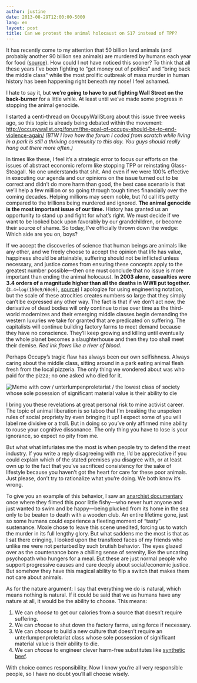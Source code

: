 ```yaml
---
author: justine
date: 2013-08-29T12:00:00-5000
lang: en
layout: post
title: Can we protest the animal holocaust on S17 instead of TPP?
---
```


It has recently come to my attention that 50 billion land animals (and probably
another 90 billion sea animals) are murdered by humans each year for food
([source][kill-count]). How could I not have noticed this sooner? To think that
all these years I’ve been fighting to “get money out of politics” and “bring
back the middle class” while the most prolific outbreak of mass murder in human
history has been happening right beneath my nose! I feel ashamed.

I hate to say it, but **we’re going to have to put fighting Wall Street on the
back-burner** for a little while. At least until we’ve made some progress in
stopping the animal genocide.

I started a centi-thread on OccupyWallSt.org about this issue three weeks ago,
so this topic is already being debated within the movement:
<http://occupywallst.org/forum/the-goal-of-occupy-should-be-to-end-violence-again/>
*(BTW I love how the forum I coded from scratch while living in a park is still
a thriving community to this day. You guys should really hang out there more
often.)*

In times like these, I feel it’s a strategic error to focus our efforts on the
issues of abstract economic reform like stopping TPP or reinstating
Glass-Steagall. No one understands that shit. And even if we were 100%
effective in executing our agenda and our opinions on the issue turned out to
be correct and didn’t do more harm than good, the best case scenario is that
we’ll help a few million or so going through tough times financially over the
coming decades. Helping millions may seem noble, but I’d call it’s petty
compared to the trillions being murdered and ignored. **The animal genocide is
the most important issue of our time.** History has granted us an opportunity
to stand up and fight for what’s right. We must decide if we want to be looked
back upon favorably by our grandchildren, or become their source of shame. So
today, I’ve officially thrown down the wedge: Which side are you on, boys?

If we accept the discoveries of science that human beings are animals like any
other, and we freely choose to accept the opinion that life has value,
happiness should be attainable, suffering should not be inflicted unless
necessary, and justice comes from ensuring these concepts apply to the greatest
number possible—then one must conclude that no issue is more important than
ending the animal holocaust. **In 2003 alone, casualties were 3.4 orders of a
magnitude higher than all the deaths in WWII put together.**
(`3.4≈log(150e9/60e6)`, [source][ww2-deaths]) I apologize for using engineering
notation, but the scale of these atrocities creates numbers so large that they
simply can’t be expressed any other way. The fact is that if we don’t act now,
the derivative of dead bodies will only continue to rise over time as the
third-world modernizes and their emerging middle classes begin demanding the
western luxuries we take for granted that are predicated on suffering. The
capitalists will continue building factory farms to meet demand because they
have no conscience. They’ll keep growing and killing until eventually the whole
planet becomes a slaughterhouse and then they too shall meet their demise. *Red
ink flows like a river of blood.*

Perhaps Occupy’s tragic flaw has always been our own selfishness. Always caring
about the middle class, sitting around in a park eating animal flesh fresh from
the local pizzeria. The only thing we wondered about was who paid for the
pizza; no one asked who died for it.

![Meme with cow / unterlumpenproletariat / the lowest class of society whose sole posession of significant material value is their ability to die](//i.imgur.com/BuvyZId.jpg)

I bring you these revelations at great personal risk to mine activist
career. The topic of animal liberation is so taboo that I’m breaking the
unspoken rules of social propriety by even bringing it up! I expect some of you
will label me divisive or a troll. But in doing so you’ve only affirmed mine
ability to rouse your cognitive dissonance. The only thing you have to lose is
your ignorance, so expect no pity from me.

But what what infuriates me the most is when people try to defend the meat
industry. If you write a reply disagreeing with me, I’d be appreciative if you
could explain which of the stated premises you disagree with, or at least own
up to the fact that you’ve sacrificed consistency for the sake of lifestyle
because you haven’t got the heart for care for these poor animals. Just please,
don’t try to rationalize what you’re doing. We both know it’s wrong.

To give you an example of this behavior, I saw an
[anarchist documentary][hold-fast] once where they filmed this poor little
fishy—who never hurt anyone and just wanted to swim and be happy—being plucked
from its home in the sea only to be beaten to death with a wooden club. An
entire lifetime gone, just so some humans could experience a fleeting moment of
“tasty” sustenance. Moxie chose to leave this scene unedited, forcing us to
watch the murder in its full lengthy glory. But what saddens me the most is
that as I sat there cringing, I looked upon the transfixed faces of my friends
who unlike me were not perturbed by such brutish behavior. The eyes glazed over
as the countenance bore a chilling sense of serenity, like the uncaring
psychopath who hungers for a meal. But these are just normal people who support
progressive causes and care deeply about social/economic justice. But somehow
they have this magical ability to flip a switch that makes them not care about
animals.

As for the nature argument: I say that everything we do is natural, which means
nothing is natural. If it could be said that we as humans have any nature at
all, it would be the ability to choose. This means:

1. We can *choose* to get our calories from a source that doesn’t require suffering.
2. We can *choose* to shut down the factory farms, using force if necessary.
3. We can *choose* to build a new culture that doesn’t require an unterlumpenproletariat class whose sole possession of significant material value is their ability to die.
4. We can *choose* to engineer clever harm-free substitutes like [synthetic beef][frankenmeat].

With choice comes responsibility. Now I know you’re all very responsible people, so I have no doubt you’ll all choose wisely.

[frankenmeat]: http://www.theguardian.com/science/2013/aug/05/google-sergey-brin-synthetic-beef-hamburger
[hold-fast]: http://vimeo.com/15351476
[kill-count]: http://actionforanimalskansas.blogspot.com/2008/11/animal-kill-counter.html
[ww2-deaths]: http://en.wikipedia.org/wiki/World_War_II_casualties
